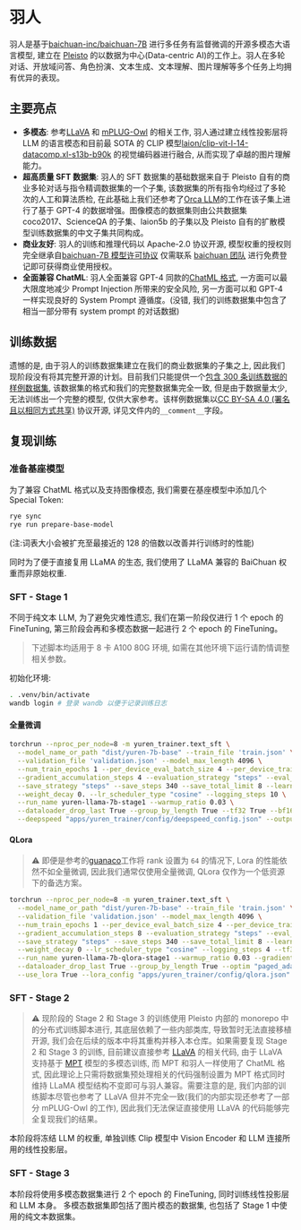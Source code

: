 # 羽人

羽人是基于[baichuan-inc/baichuan-7B](https://huggingface.co/baichuan-inc/baichuan-7B) 进行多任务有监督微调的开源多模态大语言模型, 建立在 [Pleisto](https://github.com/pleisto) 的以数据为中心(Data-centric AI)的工作上。羽人在多轮对话、开放域问答、角色扮演、文本生成、文本理解、图片理解等多个任务上均拥有优异的表现。

## 主要亮点

- **多模态**: 参考[LLaVA](https://github.com/haotian-liu/LLaVA) 和 [mPLUG-Owl](https://arxiv.org/abs/2304.14178) 的相关工作, 羽人通过建立线性投影层将 LLM 的语言模态和目前最 SOTA 的 CLIP 模型[laion/clip-vit-l-14-datacomp.xl-s13b-b90k](https://huggingface.co/laion/CLIP-ViT-L-14-DataComp.XL-s13B-b90K) 的视觉编码器进行融合, 从而实现了卓越的图片理解能力。
- **超高质量 SFT 数据集**: 羽人的 SFT 数据集的基础数据来自于 Pleisto 自有的商业多轮对话与指令精调数据集的一个子集, 该数据集的所有指令均经过了多轮次的人工和算法质检, 在此基础上我们还参考了[Orca LLM](https://arxiv.org/abs/2306.02707)的工作在该子集上进行了基于 GPT-4 的数据增强。图像模态的数据集则由公共数据集 coco2017、ScienceQA 的子集、laion5b 的子集以及 Pleisto 自有的扩散模型训练数据集的中文子集共同构成。
- **商业友好**: 羽人的训练和推理代码以 Apache-2.0 协议开源, 模型权重的授权则完全继承自[baichuan-7B 模型许可协议](https://huggingface.co/baichuan-inc/baichuan-7B/blob/main/baichuan-7B%20%E6%A8%A1%E5%9E%8B%E8%AE%B8%E5%8F%AF%E5%8D%8F%E8%AE%AE.pdf) 仅需联系 [baichuan 团队](opensource@baichuan-inc.com) 进行免费登记即可获得商业使用授权。
- **全面兼容 ChatML**: 羽人全面兼容 GPT-4 同款的[ChatML 格式](https://github.com/openai/openai-python/blob/main/chatml.md), 一方面可以最大限度地减少 Prompt Injection 所带来的安全风险, 另一方面可以和 GPT-4 一样实现良好的 System Prompt 遵循度。(没错, 我们的训练数据集中包含了相当一部分带有 system prompt 的对话数据)

## 训练数据

遗憾的是, 由于羽人的训练数据集建立在我们的商业数据集的子集之上, 因此我们现阶段没有将其完整开源的计划。目前我们只能提供一个[包含 300 条训练数据的样例数据集](./data/sft.dev.json), 该数据集的格式和我们的完整数据集完全一致, 但是由于数据量太少, 无法训练出一个完整的模型, 仅供大家参考。该样例数据集以[CC BY-SA 4.0 (署名且以相同方式共享)](https://creativecommons.org/licenses/by-sa/4.0/deed.zh-Hans) 协议开源, 详见文件内的`__comment__`字段。

## 复现训练

### 准备基座模型

为了兼容 ChatML 格式以及支持图像模态, 我们需要在基座模型中添加几个 Special Token:

```bash
rye sync
rye run prepare-base-model
```

(注:词表大小会被扩充至最接近的 128 的倍数以改善并行训练时的性能)

同时为了便于直接复用 LLaMA 的生态, 我们使用了 LLaMA 兼容的 BaiChuan 权重而非原始权重.

### SFT - Stage 1

不同于纯文本 LLM, 为了避免灾难性遗忘, 我们在第一阶段仅进行 1 个 epoch 的 FineTuning, 第三阶段会再和多模态数据一起进行 2 个 epoch 的 FineTuning。

> 下述脚本均适用于 8 卡 A100 80G 环境, 如需在其他环境下运行请酌情调整相关参数。

初始化环境:

```bash
. .venv/bin/activate
wandb login # 登录 wandb 以便于记录训练日志
```

#### 全量微调

```bash
torchrun --nproc_per_node=8 -m yuren_trainer.text_sft \
  --model_name_or_path "dist/yuren-7b-base" --train_file 'train.json' \
  --validation_file 'validation.json' --model_max_length 4096 \
  --num_train_epochs 1 --per_device_eval_batch_size 4 --per_device_train_batch_size 4 \
  --gradient_accumulation_steps 4 --evaluation_strategy "steps" --eval_steps 340 \
  --save_strategy "steps" --save_steps 340 --save_total_limit 8 --learning_rate 2e-5 \
  --weight_decay 0. --lr_scheduler_type "cosine" --logging_steps 10 \
  --run_name yuren-llama-7b-stage1 --warmup_ratio 0.03 \
  --dataloader_drop_last True --group_by_length True --tf32 True --bf16 True \
  --deepspeed "apps/yuren_trainer/config/deepspeed_config.json" --output_dir "dist/yuren-7b-stage1"
```

#### QLora

> :warning: 即便是参考的[guanaco](https://arxiv.org/abs/2305.14314)工作将 rank 设置为 `64` 的情况下, Lora 的性能依然不如全量微调, 因此我们通常仅使用全量微调, QLora 仅作为一个低资源下的备选方案。

```bash
torchrun --nproc_per_node=8 -m yuren_trainer.text_sft \
  --model_name_or_path "dist/yuren-7b-base" --train_file 'train.json' \
  --validation_file 'validation.json' --model_max_length 4096 \
  --num_train_epochs 1 --per_device_eval_batch_size 4 --per_device_train_batch_size 4 \
  --gradient_accumulation_steps 8 --evaluation_strategy "steps" --eval_steps 340 \
  --save_strategy "steps" --save_steps 340 --save_total_limit 8 --learning_rate 5e-5 \
  --weight_decay 0 --lr_scheduler_type "cosine" --logging_steps 4 --tf32 True --bf16 True \
  --run_name yuren-llama-7b-qlora-stage1 --warmup_ratio 0.03 --gradient_checkpointing True \
  --dataloader_drop_last True --group_by_length True --optim "paged_adamw_8bit" --max_grad_norm 0.5 \
  --use_lora True --lora_config "apps/yuren_trainer/config/qlora.json" --output_dir "dist/yuren-7b-stage1"
```

### SFT - Stage 2

> :warning: 现阶段的 Stage 2 和 Stage 3 的训练使用 Pleisto 内部的 monorepo 中的分布式训练脚本进行, 其底层依赖了一些内部类库, 导致暂时无法直接移植开源, 我们会在后续的版本中将其重构并移入本仓库。如果需要复现 Stage 2 和 Stage 3 的训练, 目前建议直接参考 [LLaVA](https://github.com/haotian-liu/LLaVA/tree/main/llava) 的相关代码, 由于 LLaVA 支持基于 [MPT](https://huggingface.co/mosaicml/mpt-7b-chat) 模型的多模态训练, 而 MPT 和羽人一样使用了 ChatML 格式, 因此理论上只需将数据集预处理相关的代码强制设置为 MPT 格式同时维持 LLaMA 模型结构不变即可与羽人兼容。需要注意的是, 我们内部的训练脚本尽管也参考了 LLaVA 但并不完全一致(我们的内部实现还参考了一部分 mPLUG-Owl 的工作), 因此我们无法保证直接使用 LLaVA 的代码能够完全复现我们的结果。

本阶段将冻结 LLM 的权重, 单独训练 Clip 模型中 Vision Encoder 和 LLM 连接所用的线性投影层。

### SFT - Stage 3

本阶段将使用多模态数据集进行 2 个 epoch 的 FineTuning, 同时训练线性投影层和 LLM 本身。 多模态数据集即包括了图片模态的数据集, 也包括了 Stage 1 中使用的纯文本数据集。

